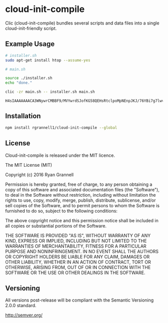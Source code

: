 
# cloud-init-compile

Clic (cloud-init-compile) bundles several scripts and data files into a single cloud-init-friendly script.

## Example Usage

```bash
# installer.sh
sudo apt-get install htop --assume-yes
```

```bash
# main.sh

source ./installer.sh
echo "done."
```

```bash
clic -zr main.sh -- installer.sh main.sh
```

```
H4sIAAAAAAACA3WNywrCMBBF9/MVYwrdSJofKG58QEHsRtclpoMpNEnpJKJ/76YBi7g7lwvnFBuVeFb3wSvyT2QLRkesa9yf29uhay7NtTu2J9yhGDxHPY40V2wFFPi9gVMfUE9RPijmB20ME0qpmZMj+SYGgLX3f83pwS+hBQE4pNkQVmqVJmMDij54qsSv37rQ4/aVJViWGT8HVaT++wAAAA==
```

## Installation

```bash
npm install rgrannell1/cloud-init-compile --global
```

## License

Cloud-init-compile is released under the MIT licence.

The MIT License (MIT)

Copyright (c) 2016 Ryan Grannell

Permission is hereby granted, free of charge, to any person obtaining a copy
of this software and associated documentation files (the "Software"), to deal
in the Software without restriction, including without limitation the rights
to use, copy, modify, merge, publish, distribute, sublicense, and/or sell
copies of the Software, and to permit persons to whom the Software is
furnished to do so, subject to the following conditions:

The above copyright notice and this permission notice shall be included in all
copies or substantial portions of the Software.

THE SOFTWARE IS PROVIDED "AS IS", WITHOUT WARRANTY OF ANY KIND, EXPRESS OR
IMPLIED, INCLUDING BUT NOT LIMITED TO THE WARRANTIES OF MERCHANTABILITY,
FITNESS FOR A PARTICULAR PURPOSE AND NONINFRINGEMENT. IN NO EVENT SHALL THE
AUTHORS OR COPYRIGHT HOLDERS BE LIABLE FOR ANY CLAIM, DAMAGES OR OTHER
LIABILITY, WHETHER IN AN ACTION OF CONTRACT, TORT OR OTHERWISE, ARISING FROM,
OUT OF OR IN CONNECTION WITH THE SOFTWARE OR THE USE OR OTHER DEALINGS IN THE
SOFTWARE.

## Versioning

All versions post-release will be compliant with the Semantic Versioning 2.0.0 standard.

http://semver.org/

